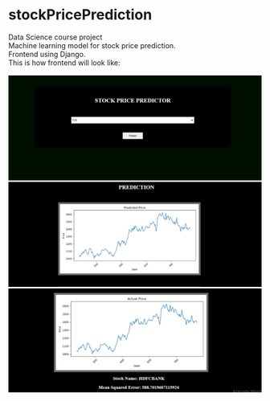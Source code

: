 # stockPricePrediction
Data Science course project <br>
Machine learning model for stock price prediction. <br>
Frontend using Django.<br>
This is how frontend will look like: <br><br>
<img src="/frontend1.PNG"/><br>
<img src="/Prediction1.PNG"/><br>
<img src="/Prediction2.PNG"/>
